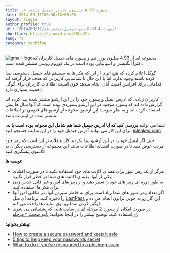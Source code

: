 ```yaml
---
title: پسورد 4.93 میلیون کاربر جیمیل منتشر شد
date: 2014-09-11T00:30:16+00:00
layout: single
author_profile: true
url: '2014/09/11/پسورد-4-93-کاربر-جیمیل-منتشر-شد'
shortlink: https://g.omid.dev/1VLuUYi
lang: fa
category: techblog
---
```

![gmail-logo](/images/2014/09/gmail-logo-270x198.jpg)مجموعه ای از 4.93 میلیون یوزر نیم و پسورد های جیمیل کاربران که اکثراً انگلیسی و اسپانیایی بوده است در یک فوروم روسی منتشر شده است.

گوگل اعلام کرده که هیچ اثری از این که هکر ها به سیستم های جیمیل دسترسی پیدا کرده باشند وجود ندارد، اما با این حال با شناسایی کاربرانی که هدف قرار گرفته اند اقداماتی برای افزایش امنیت آنان انجام میدهد چون امنیت اطلاعات کاربران برای گوگل اهمیت بسیاری دارد.

کاربران زیادی که آدرس ایمیل و پسورد خود را در این آرشیو منتشر شده پیدا کرده اند گزارش داده اند که پسورد موجود در این آرشیو پسوردی بوده است که آنها سال ها پیش استفاده کرده اند و به نظر میرسد این آرشیو، مجوعه از آرشیو های قدیمی تر اطلاعات منتشر شده در اینترنت باشد.

شما می توانید **بررسی کنید که آیا آدرس جیمیل شما هم شامل این مجوعه بوده است یا نه**، برای این کار می توانید آدرس جیمیل خود را در این سایت جستجو کنید: [isleaked.com](https://isleaked.com/en.php)

حتی اگر ایمیل خود را در این آرشیو پیدا نکردید کار عاقلانه نر این است که رمز خود مرتب عوض کنید تا در صورت افشای اطلاعات مانند این مجموعه از دسترسی دیگران به اکانتنون پیشگیری کنید.

**توصیه ها:**

* هرگز از یک رمز عبور برای همه ی اکانت های خود استفاده نکنید تا در صورت افشای یکی از آنها، بقیه ی اکانت های شما در خطر قرار نگیرد.
* به طور دوره ای رمز های خود را تغییر دهید و از رمز های امن و غیر قابل حدس زدن برای هکر ها استفاده کنید.
* اگر تعداد رمز عبور های شما زیاد است برای به خاطر سپردن آنها، در مکانی امن آنها را ذخیره کنید. برنامه ای مثل [LastPass](https://www.omidfarhang.com/fa/computer/programs/lastpass/) این کار رو به خوبی براتون انجام می ده و لوگین کردن شما رو توی سایت ها راحت می کنه.
* در صورت امکان از پسورد 2 مرحله ای در سایت هایی که پشتیبانی می شوند استفاده کنید، توضیح بیشتر را در اینجا بخوانید: [تأیید صحت ۲ مرحله‎ای](https://www.omidfarhang.com/fa/computer/security/passwords/2-step-verification/)

**بیشتر بخوانید:**

* [How to create a secure password and keep it safe](/knowledge-base/passwords)
* [5 tips to help keep your passwords secret](/knowledge-base/5-tips-to-help-keep-your-passwords-secret)
* [What to do if you’ve responded to a phishing scam](/knowledge-base/phishing/after-phishing)
